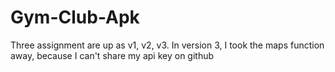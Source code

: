 # Gym-Club-Apk

Three assignment are up as v1, v2, v3.
In version 3, I took the maps function away, because I can't share my api key on github

